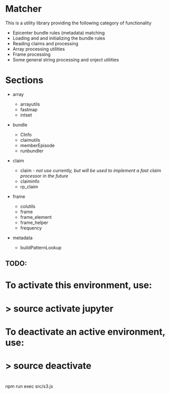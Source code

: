 # Matcher


This is a utility library providing the following category of functionality

* Epicenter bundle rules (metadata) matching 
* Loading and and initializing the bundle rules
* Reading claims and processing
* Array processing utilities
* Frame processing
* Some general string processing and onject utilities



# Sections

* array
  * arrayutils
  * fastmap
  * intset

* bundle
  * CInfo
  * claimutils
  * memberEpisode
  * runbundler


* claim
  * claim - _not use currently, but will be used to implement a fast claim processor in the future_
  * claiminfo
  * rp_claim

* frame
  * colutils
  * frame
  * frame_element
  * frame_helper
  * frequency

* metadata
  * buildPatternLookup

## TODO:

#
# To activate this environment, use:
# > source activate jupyter
#
# To deactivate an active environment, use:
# > source deactivate
#
npm run exec src/s3.js